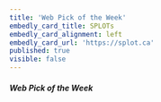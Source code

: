 ```yaml
---
title: 'Web Pick of the Week'
embedly_card_title: SPLOTs
embedly_card_alignment: left
embedly_card_url: 'https://splot.ca'
published: true
visible: false
---
```


##### Web Pick of the Week

